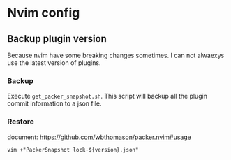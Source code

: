 # Nvim config

##  Backup plugin version

Because nvim have some breaking changes sometimes. I can not alwaexys use the latest version of plugins.

### Backup

Execute `get_packer_snapshot.sh`. This script will backup all the plugin commit information to a json file.

### Restore

document: https://github.com/wbthomason/packer.nvim#usage 

```
vim +"PackerSnapshot lock-${version}.json"
```




